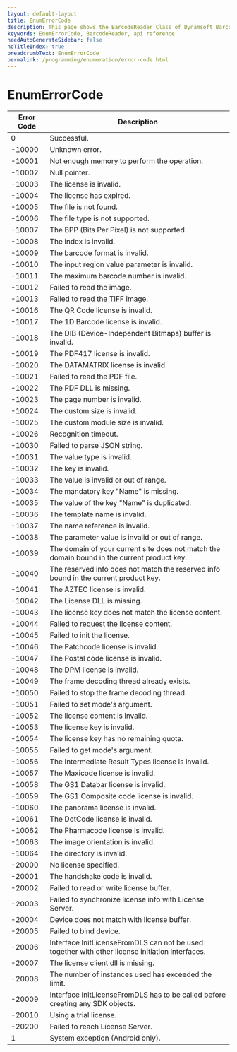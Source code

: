 ```yaml
---
layout: default-layout
title: EnumErrorCode
description: This page shows the BarcodeReader Class of Dynamsoft Barcode Reader JavaScript SDK.
keywords: EnumErrorCode, BarcodeReader, api reference
needAutoGenerateSidebar: false
noTitleIndex: true
breadcrumbText: EnumErrorCode
permalink: /programming/enumeration/error-code.html
---
```



# EnumErrorCode

| Error Code | Description |
| ---------- | ----------- |
| 0 | Successful. |
| -10000 | Unknown error. |
| -10001 | Not enough memory to perform the operation. |
| -10002 | Null pointer. |
| -10003 | The license is invalid. |
| -10004 | The license has expired. |
| -10005 | The file is not found. |
| -10006 | The file type is not supported. |
| -10007 | The BPP (Bits Per Pixel) is not supported. |
| -10008 | The index is invalid. |
| -10009 | The barcode format is invalid. |
| -10010 | The input region value parameter is invalid. |
| -10011 | The maximum barcode number is invalid. |
| -10012 | Failed to read the image. |
| -10013 | Failed to read the TIFF image. |
| -10016 | The QR Code license is invalid. |
| -10017 | The 1D Barcode license is invalid. |
| -10018 | The DIB (Device-Independent Bitmaps) buffer is invalid. |
| -10019 | The PDF417 license is invalid. |
| -10020 | The DATAMATRIX license is invalid. |
| -10021 | Failed to read the PDF file. |
| -10022 | The PDF DLL is missing. |
| -10023 | The page number is invalid. |
| -10024 | The custom size is invalid. |
| -10025 | The custom module size is invalid. |
| -10026 | Recognition timeout. |
| -10030 | Failed to parse JSON string. |
| -10031 | The value type is invalid. |
| -10032 | The key is invalid. |
| -10033 | The value is invalid or out of range. |
| -10034 | The mandatory key "Name" is missing. |
| -10035 | The value of the key "Name" is duplicated. |
| -10036 | The template name is invalid. |
| -10037 | The name reference is invalid. |
| -10038 | The parameter value is invalid or out of range. |
| -10039 | The domain of your current site does not match the domain bound in the current product key. |
| -10040 | The reserved info does not match the reserved info bound in the current product key. |
| -10041 | The AZTEC license is invalid. |
| -10042 | The License DLL is missing. |
| -10043 | The license key does not match the license content. |
| -10044 | Failed to request the license content. |
| -10045 | Failed to init the license. |
| -10046 | The Patchcode license is invalid. |
| -10047 | The Postal code license is invalid. |
| -10048 | The DPM license is invalid. |
| -10049 | The frame decoding thread already exists. |
| -10050 | Failed to stop the frame decoding thread. |
| -10051 | Failed to set mode's argument. |
| -10052 | The license content is invalid. |
| -10053 | The license key is invalid. |
| -10054 | The license key has no remaining quota. |
| -10055 | Failed to get mode's argument. |
| -10056 | The Intermediate Result Types license is invalid. |
| -10057 | The Maxicode license is invalid. |
| -10058 | The GS1 Databar license is invalid. |
| -10059 | The GS1 Composite code license is invalid. |
| -10060 | The panorama license is invalid. |
| -10061 | The DotCode license is invalid. |
| -10062 | The Pharmacode license is invalid. |
| -10063 | The image orientation is invalid. |
| -10064 | The directory is invalid. |
| -20000 | No license specified. |
| -20001 | The handshake code is invalid. |
| -20002 | Failed to read or write license buffer. |
| -20003 | Failed to synchronize license info with License Server. |
| -20004 | Device does not match with license buffer. |
| -20005 | Failed to bind device. |
| -20006 | Interface InitLicenseFromDLS can not be used together with other license initiation interfaces. |
| -20007 | The license client dll is missing. |
| -20008 | The number of instances used has exceeded the limit. |
| -20009 | Interface InitLicenseFromDLS has to be called before creating any SDK objects. |
| -20010 | Using a trial license. |
| -20200 | Failed to reach License Server. |
| 1 | System exception (Android only). |
